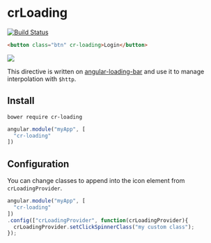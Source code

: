 # crLoading
[![Build Status](https://travis-ci.org/ngutils/cr-loading.svg)](https://travis-ci.org/ngutils/cr-loading)  

```html
<button class="btn" cr-loading>Login</button>
```

![](http://s11.postimg.org/8ypjcppz7/crloading_2_1.gif)

This directive is written on [angular-loading-bar](https://github.com/chieffancypants/angular-loading-bar) and use it to manage interpolation with `$http`.

## Install
```
bower require cr-loading 
```

```javascript
angular.module("myApp", [
  "cr-loading"
])
```

## Configuration
You can change classes to append into the icon element from `crLoadingProvider`.

```javascript
angular.module("myApp", [
  "cr-loading"
])
.config(["crLoadingProvider", function(crLoadingProvider){
  crLoadingProvider.setClickSpinnerClass("my custom class");
});
```
